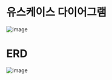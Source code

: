 # 유스케이스 다이어그램
![image](https://github.com/SHIN-HANBEEN/MetanetFinal/assets/122966135/b4ce0895-ec92-4e95-9408-3ba5508e2c35)

# ERD
![image](https://github.com/SHIN-HANBEEN/MetanetFinal/assets/122966135/8ec647a3-3b02-4be7-9eb0-745560ed61c6)
